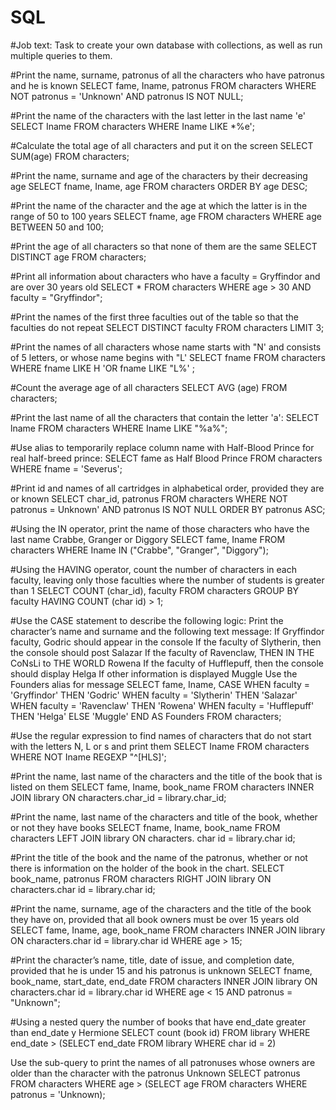 # SQL
#Job text:
Task to create your own database with collections, as well as run multiple queries to them.

#Print the name, surname, patronus of all the characters who have patronus and he is known
SELECT fame, Iname, patronus
FROM characters
WHERE NOT patronus = 'Unknown' AND patronus IS NOT
NULL;


#Print the name of the characters with the last letter in the last name 'e'
SELECT Iname
FROM characters
WHERE Iname LIKE *%e';


#Calculate the total age of all characters and put it on the screen
SELECT SUM(age)
FROM characters;


#Print the name, surname and age of the characters by their decreasing age
SELECT fname, Iname, age
FROM characters
ORDER BY age DESC;


#Print the name of the character and the age at which the latter is in the range of 50 to 100 years
SELECT fname, age
FROM characters
WHERE age BETWEEN 50 and 100;


#Print the age of all characters so that none of them are the same
SELECT DISTINCT age
FROM characters;


#Print all information about characters who have a faculty = Gryffindor and are over 30 years old
SELECT *
FROM characters
WHERE age > 30 AND faculty = "Gryffindor";


#Print the names of the first three faculties out of the table so that the faculties do not repeat
SELECT DISTINCT faculty
FROM characters
LIMIT 3;


#Print the names of all characters whose name starts with "N' and consists of 5 letters, or whose name begins with "L'
SELECT fname
FROM characters
WHERE fname LIKE H
'OR fname LIKE "L%' ;


#Count the average age of all characters
SELECT AVG (age)
FROM characters;


#Print the last name of all the characters that contain the letter 'a':
SELECT lname
FROM characters
WHERE Iname LIKE "%a%";


#Use alias to temporarily replace column name with Half-Blood Prince for
real half-breed prince:
SELECT fame as Half Blood Prince
FROM characters
WHERE fname = 'Severus';


#Print id and names of all cartridges in alphabetical order, provided they are or known
SELECT char_id, patronus
FROM characters
WHERE NOT patronus = Unknown' AND patronus IS NOT NULL
ORDER BY patronus ASC;


#Using the IN operator, print the name of those characters who have the last name Crabbe, Granger or
Diggory
SELECT fame, Iname
FROM characters
WHERE Iname IN ("Crabbe", "Granger", "Diggory");


#Using the HAVING operator, count the number of characters in each faculty, leaving only those faculties where the number of students is greater than 1
SELECT COUNT (char_id), faculty
FROM characters
GROUP BY faculty
HAVING COUNT (char id) > 1;


#Use the CASE statement to describe the following logic:
Print the character’s name and surname and the following text message:
If Gryffindor faculty, Godric should appear in the console
If the faculty of Slytherin, then the console should post Salazar
If the faculty of Ravenclaw, THEN IN THE CoNsLi to THE WORLD Rowena
If the faculty of Hufflepuff, then the console should display Helga
If other information is displayed Muggle Use the Founders alias for message
SELECT fame, Iname,
CASE
WHEN faculty = 'Gryffindor' THEN 'Godric'
WHEN faculty =
'Slytherin' THEN 'Salazar'
WHEN faculty = 'Ravenclaw' THEN 'Rowena'
WHEN faculty = 'Hufflepuff' THEN 'Helga'
ELSE 'Muggle'
END AS Founders
FROM characters;


#Use the regular expression to find names of characters that do not start with the letters N, L or s and print them
SELECT Iname
FROM characters
WHERE NOT Iname REGEXP "^[HLS]';


#Print the name, last name of the characters and the title of the book that is listed on them
SELECT fame, Iname, book_name
FROM characters
INNER JOIN library
ON characters.char_id = library.char_id;


#Print the name, last name of the characters and title of the book, whether or not they have books
SELECT fname, Iname, book_name
FROM characters
LEFT JOIN library
ON characters. char id = library.char id;


#Print the title of the book and the name of the patronus, whether or not there is information on the holder of the book in the chart.
SELECT book_name, patronus
FROM characters
RIGHT JOIN library
ON characters.char id = library.char id;


#Print the name, surname, age of the characters and the title of the book they have on, provided that all book owners must be over 15 years old
SELECT fame, Iname, age, book_name
FROM characters
INNER JOIN library
ON characters.char id = library.char id
WHERE age > 15;


#Print the character’s name, title, date of issue, and completion date, provided that he is under 15 and his patronus is unknown
SELECT fname, book_name, start_date, end_date
FROM characters
INNER JOIN library
ON characters.char id = library.char id
WHERE age < 15 AND patronus = "Unknown";


#Using a nested query the number of books that have end_date greater than end_date y Hermione
SELECT count (book id)
FROM library
WHERE end_date > (SELECT end_date
FROM library
WHERE char id = 2)


Use the sub-query to print the names of all patronuses whose owners are older than the character with the patronus Unknown
SELECT patronus
FROM characters
WHERE age > (SELECT age
FROM characters
WHERE patronus = 'Unknown);



